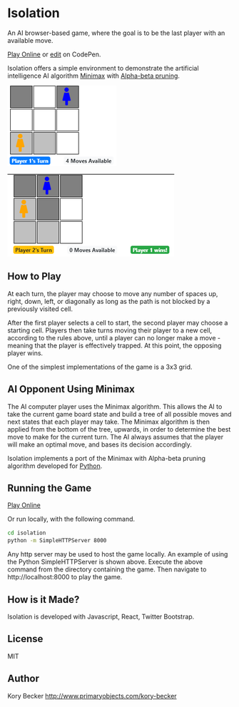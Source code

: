 Isolation
=========

An AI browser-based game, where the goal is to be the last player with an available move.

[Play Online](http://primaryobjects.github.io/isolation/) or [edit](https://codepen.io/primaryobjects/full/QWWGgmR) on CodePen.

Isolation offers a simple environment to demonstrate the artificial intelligence AI algorithm [Minimax](https://en.wikipedia.org/wiki/Minimax) with [Alpha-beta pruning](https://en.wikipedia.org/wiki/Alpha%E2%80%93beta_pruning).

![](images/isolation-1.png)

![](images/isolation-2.png)

## How to Play

At each turn, the player may choose to move any number of spaces up, right, down, left, or diagonally as long as the path is not blocked by a previously visited cell.

After the first player selects a cell to start, the second player may choose a starting cell. Players then take turns moving their player to a new cell, according to the rules above, until a player can no longer make a move - meaning that the player is effectively trapped. At this point, the opposing player wins.

One of the simplest implementations of the game is a 3x3 grid.

## AI Opponent Using Minimax

The AI computer player uses the Minimax algorithm. This allows the AI to take the current game board state and build a tree of all possible moves and next states that each player may take. The Minimax algorithm is then applied from the bottom of the tree, upwards, in order to determine the best move to make for the current turn. The AI always assumes that the player will make an optimal move, and bases its decision accordingly.

Isolation implements a port of the Minimax with Alpha-beta pruning algorithm developed for [Python](https://tonypoer.io/2016/10/28/implementing-minimax-and-alpha-beta-pruning-using-python/).

## Running the Game

[Play Online](https://codepen.io/primaryobjects/full/QWWGgmR)

Or run locally, with the following command.

```bash
cd isolation
python -m SimpleHTTPServer 8000
```

Any http server may be used to host the game locally. An example of using the Python SimpleHTTPServer is shown above. Execute the above command from the directory containing the game. Then navigate to http://localhost:8000 to play the game.

## How is it Made?

Isolation is developed with Javascript, React, Twitter Bootstrap.

## License

MIT

## Author

Kory Becker
http://www.primaryobjects.com/kory-becker
